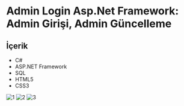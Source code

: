 # Admin Login Asp.Net Framework: Admin Girişi, Admin Güncelleme


## İçerik
- C#
- ASP.NET Framework
- SQL
- HTML5
- CSS3






![1](https://github.com/user-attachments/assets/341562c2-edfc-4455-a783-4ce175497a47)
![2](https://github.com/user-attachments/assets/b2713260-b24f-4c0d-874a-728a942044d6)
![3](https://github.com/user-attachments/assets/339f6a7f-455d-453e-95f6-0828320dbb3f)
